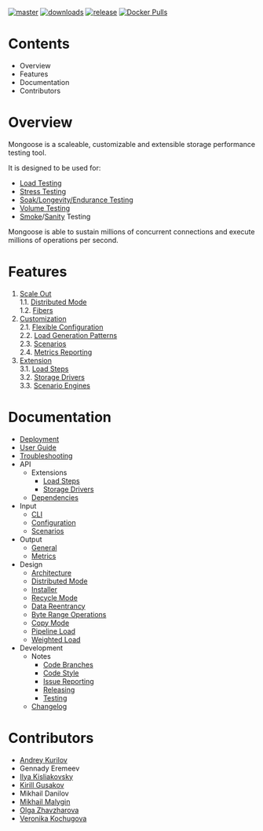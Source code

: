 [![master](https://img.shields.io/travis/emc-mongoose/mongoose-base/master.svg)](https://travis-ci.org/emcmongoose/mongoose-base)
[![downloads](https://img.shields.io/github/downloads/emc-mongoose/mongoose-base/total.svg)](https://github.com/emc-mongoose/mongoose-base/releases)
[![release](https://img.shields.io/github/release/emc-mongoose/mongoose-base.svg)]()
[![Docker Pulls](https://img.shields.io/docker/pulls/emcmongoose/mongoose.svg)](https://hub.docker.com/r/emcmongoose/mongoose/)

# Contents

* Overview
* Features
* Documentation
* Contributors

# Overview

Mongoose is a scaleable, customizable and extensible storage performance
testing tool.

It is designed to be used for:
* [Load Testing](https://en.wikipedia.org/wiki/Load_testing)
* [Stress Testing](https://en.wikipedia.org/wiki/Stress_testing)
* [Soak/Longevity/Endurance Testing](https://en.wikipedia.org/wiki/Soak_testing)
* [Volume Testing](https://en.wikipedia.org/wiki/Volume_testing)
* [Smoke](https://en.wikipedia.org/wiki/Smoke_testing_(software))/[Sanity](https://en.wikipedia.org/wiki/Sanity_check) Testing

Mongoose is able to sustain millions of concurrent connections and
execute millions of operations per second.

# Features

1. [Scale Out](doc/features.md#1-scale-out)<br/>
 1.1. [Distributed Mode](doc/features.md#11-distributed-mode)<br/>
 1.2. [Fibers](doc/features.md#12-fibers)<br/>
2. [Customization](doc/features.md#2-customization)<br/>
 2.1. [Flexible Configuration](doc/features.md#21-flexible-configuration)<br/>
 2.2. [Load Generation Patterns](doc/features.md#22-load-generation-patterns)<br/>
 2.3. [Scenarios](doc/features.md#23-scenarios)<br/>
 2.4. [Metrics Reporting](doc/features.md#24-metrics-reporting)<br/>
3. [Extension](doc/features.md#3-extension)<br/>
 3.1. [Load Steps](doc/features.md#31-load-steps)<br/>
 3.2. [Storage Drivers](doc/features.md#32-storage-drivers)<br/>
 3.3. [Scenario Engines](doc/features.md#33-scenario-engine)<br/>

# Documentation

* [Deployment](doc/deployment.md)
* [User Guide](doc/user_guide.md)
* [Troubleshooting](doc/troubleshooting.md)
* API
    * Extensions
        * [Load Steps](doc/api/extensions/load_steps.md)
        * [Storage Drivers](doc/api/extensions/storage_drivers.md)
    * [Dependencies](doc/api/dependencies.md)
* Input
    * [CLI](doc/input/cli.md)
    * [Configuration](doc/input/configuration.md)
    * [Scenarios](doc/input/scenarios.md)
* Output
    * [General](doc/output/general.md)
    * [Metrics](doc/output/metrics.md)
* Design
    * [Architecture](doc/design/architecture.md)
    * [Distributed Mode](doc/design/distributed_mode.md)
    * [Installer](doc/design/installer.md)
    * [Recycle Mode](doc/design/recycle_mode.md)
    * [Data Reentrancy](doc/design/data_reentrancy.md)
    * [Byte Range Operations](doc/design/byte_range_operations.md)
    * [Copy Mode](doc/design/copy_mode.md)
    * [Pipeline Load](doc/design/pipeline_load.md)
    * [Weighted Load](doc/design/weighted_load.md)
* Development
    * Notes
        * [Code Branches](doc/development/notes/branches.md)
        * [Code Style](doc/development/notes/code_style.md)
        * [Issue Reporting](doc/development/notes/issue_reporting.md)
        * [Releasing](doc/development/notes/releasing.md)
        * [Testing](doc/development/notes/testing.md)
    * [Changelog](doc/development/changelog.md)

# Contributors

* [Andrey Kurilov](https://github.com/akurilov)
* Gennady Eremeev
* [Ilya Kisliakovsky](https://github.com/kisliakovsky)
* [Kirill Gusakov](https://github.com/gusakk)
* Mikhail Danilov
* [Mikhail Malygin](https://github.com/aphreet)
* [Olga Zhavzharova](https://github.com/Zhavzharova)
* [Veronika Kochugova](https://github.com/veronikaKochugova)

